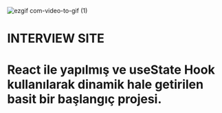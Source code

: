 ![ezgif com-video-to-gif (1)](https://github.com/Omeko-FG/interwiev-project-react/assets/119002766/72cb7803-3a16-42ac-960e-27aface74477)

<h1>INTERVIEW SITE<h1/>
<p>React ile yapılmış ve useState Hook kullanılarak dinamik hale getirilen basit bir başlangıç projesi.<p>
